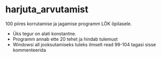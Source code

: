# harjuta_arvutamist
100 piires korrutamise ja jagamise programm LÕK õpilasele.

* Üks tegur on alati konstantne.
* Programm annab ette 20 tehet ja hindab tulemust
* Windowsi all jooksutamiseks tuleks ilmselt read 99-104 tagasi sisse kommenteerida